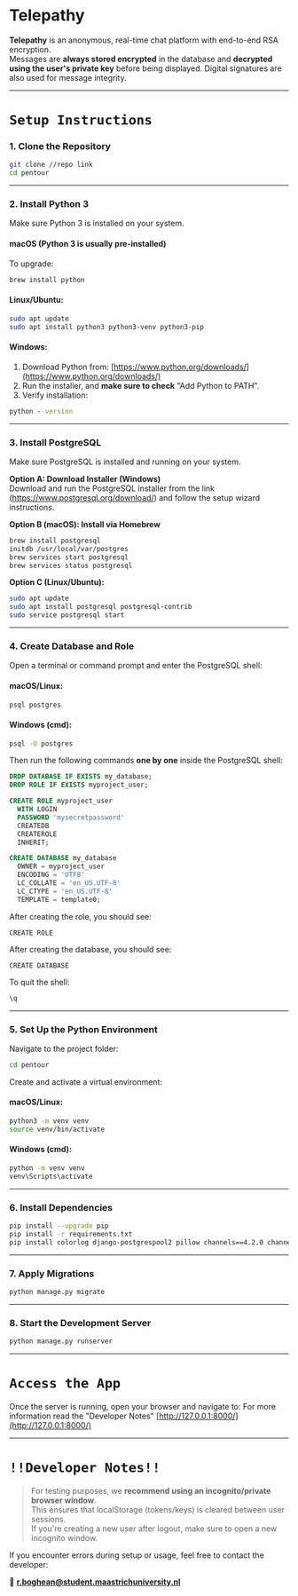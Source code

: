 # Telepathy

**Telepathy** is an anonymous, real-time chat platform with end-to-end RSA encryption.  
Messages are **always stored encrypted** in the database and **decrypted using the user's private key** before being displayed. Digital signatures are also used for message integrity.

---

# ``Setup Instructions``

### 1. Clone the Repository

```bash
git clone //repo link
cd pentour
```

---

### 2. Install Python 3

Make sure Python 3 is installed on your system.

#### macOS (Python 3 is usually pre-installed)

To upgrade:
```bash
brew install python
```

#### Linux/Ubuntu:

```bash
sudo apt update
sudo apt install python3 python3-venv python3-pip
```

#### Windows:

1. Download Python from: [https://www.python.org/downloads/](https://www.python.org/downloads/)
2. Run the installer, and **make sure to check** "Add Python to PATH".
3. Verify installation:
```cmd
python --version
```

---

### 3. Install PostgreSQL

Make sure PostgreSQL is installed and running on your system.

**Option A: Download Installer (Windows)**  
Download and run the PostgreSQL installer from the link (https://www.postgresql.org/download/) and follow the setup wizard instructions.

**Option B (macOS): Install via Homebrew**
```bash
brew install postgresql
initdb /usr/local/var/postgres
brew services start postgresql
brew services status postgresql
```

**Option C (Linux/Ubuntu):**
```bash
sudo apt update
sudo apt install postgresql postgresql-contrib
sudo service postgresql start
```

---

### 4. Create Database and Role

Open a terminal or command prompt and enter the PostgreSQL shell:

#### macOS/Linux:
```bash
psql postgres
```

#### Windows (cmd):
```cmd
psql -U postgres
```

Then run the following commands **one by one** inside the PostgreSQL shell:

```sql
DROP DATABASE IF EXISTS my_database;
DROP ROLE IF EXISTS myproject_user;

CREATE ROLE myproject_user
  WITH LOGIN
  PASSWORD 'mysecretpassword'
  CREATEDB
  CREATEROLE
  INHERIT;

CREATE DATABASE my_database
  OWNER = myproject_user
  ENCODING = 'UTF8'
  LC_COLLATE = 'en_US.UTF-8'
  LC_CTYPE = 'en_US.UTF-8'
  TEMPLATE = template0;
```

After creating the role, you should see:
```
CREATE ROLE
```

After creating the database, you should see:
```
CREATE DATABASE
```

To quit the shell:
```sql
\q
```

---

### 5. Set Up the Python Environment

Navigate to the project folder:
```bash
cd pentour
```

Create and activate a virtual environment:

#### macOS/Linux:
```bash
python3 -m venv venv
source venv/bin/activate
```

#### Windows (cmd):
```cmd
python -m venv venv
venv\Scripts\activate
```

---

### 6. Install Dependencies

```bash
pip install --upgrade pip
pip install -r requirements.txt
pip install colorlog django-postgrespool2 pillow channels==4.2.0 channels_redis psycopg2-binary
```

---

### 7. Apply Migrations

```bash
python manage.py migrate
```

---

### 8. Start the Development Server

```bash
python manage.py runserver
```

---

# ``Access the App``

Once the server is running, open your browser and navigate to:
For more information read the "Developer Notes"
[http://127.0.0.1:8000/](http://127.0.0.1:8000/)

---

# ```!!Developer Notes!!```

> For testing purposes, we **recommend using an incognito/private browser window**.  
This ensures that localStorage (tokens/keys) is cleared between user sessions.  
If you're creating a new user after logout, make sure to open a new incognito window.

If you encounter errors during setup or usage, feel free to contact the developer:

📧 **r.boghean@student.maastrichuniversity.nl**
